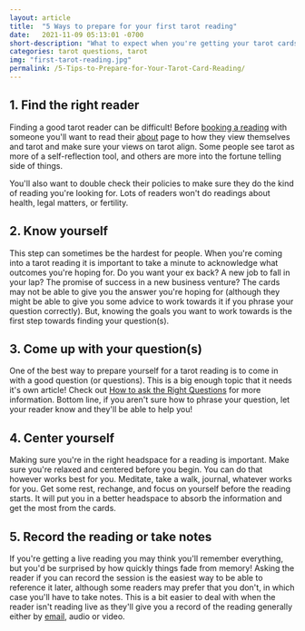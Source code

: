 ```yaml
---
layout: article
title:  "5 Ways to prepare for your first tarot reading"
date:   2021-11-09 05:13:01 -0700
short-description: "What to expect when you're getting your tarot cards read."
categories: tarot questions, tarot
img: "first-tarot-reading.jpg"
permalink: /5-Tips-to-Prepare-for-Your-Tarot-Card-Reading/
---
```


## 1. Find the right reader
Finding a good tarot reader can be difficult! Before [booking a reading](https://shop.juniperdivination.com/?sort=page_layout&tags=tarot%20card%20reading) with someone you'll want to read their [about](/about) page to how they view themselves and tarot and make sure your views on tarot align. Some people see tarot as more of a self-reflection tool, and others are more into the fortune telling side of things.

You'll also want to double check their policies to make sure they do the kind of reading you're looking for. Lots of readers won't do readings about health, legal matters, or fertility.

## 2. Know yourself
This step can sometimes be the hardest for people. When you're coming into a tarot reading it is important to take a minute to acknowledge what outcomes you're hoping for. Do you want your ex back? A new job to fall in your lap? The promise of success in a new business venture? The cards may not be able to give you the answer you're hoping for (although they might be able to give you some advice to work towards it if you phrase your question correctly). But, knowing the goals you want to work towards is the first step towards finding your question(s).

## 3. Come up with your question(s)
One of the best way to prepare yourself for a tarot reading is to come in with a good question (or questions). This is a big enough topic that it needs it's own article! Check out [How to ask the Right Questions](/good-questions-for-tarot-readings/) for more information. Bottom line, if you aren't sure how to phrase your question, let your reader know and they'll be able to help you!

## 4. Center yourself
Making sure you're in the right headspace for a reading is important. Make sure you're relaxed and centered before you begin. You can do that however works best for you. Meditate, take a walk, journal, whatever works for you. Get some rest, rechange, and focus on yourself before the reading starts. It will put you in a better headspace to absorb the information and get the most from the cards.


## 5. Record the reading or take notes
If you're getting a live reading you may think you'll remember everything, but you'd be surprised by how quickly things fade from memory! Asking the reader if you can record the session is the easiest way to be able to reference it later, although some readers may prefer that you don't, in which case you'll have to take notes. This is a bit easier to deal with when the reader isn't reading live as they'll give you a record of the reading generally either by [email](https://shop.juniperdivination.com/?sort=page_layout&tags=tarot%20reading), audio or video.
